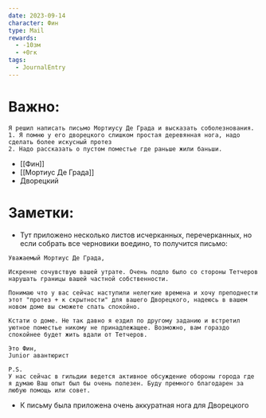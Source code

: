 ```yaml
---
date: 2023-09-14
character: Фин
type: Mail
rewards:
  - -10зм
  - +0гк
tags:
  - JournalEntry
---
```

# Важно:
```
Я решил написать письмо Мортиусу Де Града и высказать соболезнования.
1. Я помню у его дворецкого слишком простая деревянная нога, надо сделать более искусный протез
2. Надо рассказать о пустом поместье где раньше жили баньши.
```
- [[Фин]]
- [[Мортиус Де Града]]
- Дворецкий

# Заметки:
* Тут приложено несколько листов исчерканных, перечерканных, но если собрать все черновики воедино, то получится письмо: 
```
Уважаемый Мортиус Де Града,  
  
Искренне сочувствую вашей утрате. Очень подло было со стороны Тетчеров нарушать границы вашей частной собственности.
  
Понимаю что у вас сейчас наступили нелегкие времена и хочу преподнести этот "протез + к скрытности" для вашего Дворецкого, надеюсь в вашем новом доме вы сможете спать спокойно.  
  
Кстати о доме. Не так давно я ездил по другому заданию и встретил уютное поместье никому не принадлежащее. Возможно, вам гораздо спокойнее будет жить вдали от Тетчеров.  
  
Это Фин,  
Junior авантюрист  
  
P.S.  
У нас сейчас в гильдии ведется активное обсуждение обороны города где я думаю Ваш опыт был бы очень полезен. Буду премного благодарен за любую помощь или совет.
```
- К письму была приложена очень аккуратная нога для Дворецкого